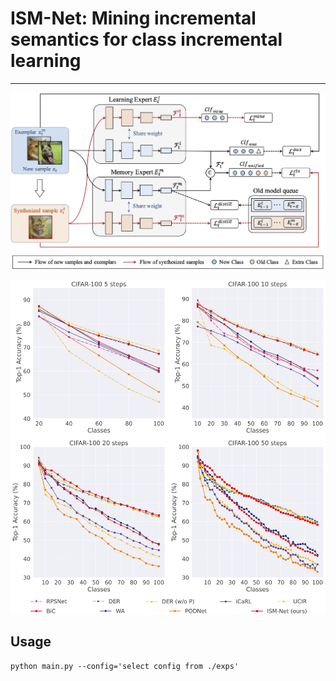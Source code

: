 



# ISM-Net: Mining incremental semantics for class incremental learning

---
![structure](./resources/overall.png)

<img src="./resources/cifar100.png" alt="structure" style="zoom:67%;" />

## Usage

```
python main.py --config='select config from ./exps'
```

